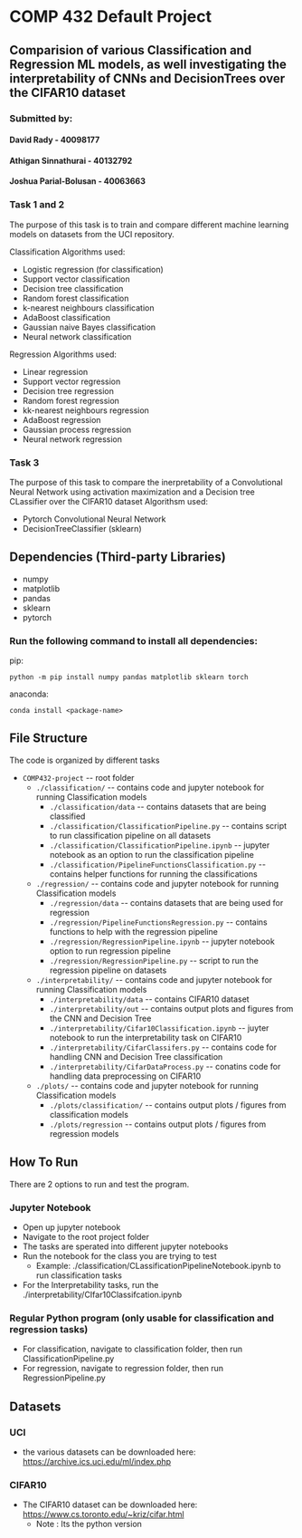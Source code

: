 # COMP 432 Default Project
## Comparision of various Classification and Regression ML models, as well investigating the interpretability of CNNs and DecisionTrees over the CIFAR10 dataset

### Submitted by:
#### David Rady - 40098177
#### Athigan Sinnathurai - 40132792
#### Joshua Parial-Bolusan - 40063663

### Task 1 and 2

The purpose of this task is to train and compare different machine learning models on datasets from the UCI repository. 

Classification Algorithms used: 

-   Logistic regression (for classification)
-   Support vector classification
-   Decision tree classification
-   Random forest classification
-   k-nearest neighbours classification
-   AdaBoost classification
-   Gaussian naive Bayes classification
-   Neural network classification

Regression Algorithms used:
-   Linear regression
-   Support vector regression
-   Decision tree regression
-   Random forest regression
-   kk-nearest neighbours regression
-   AdaBoost regression
-   Gaussian process regression
-   Neural network regression

### Task 3

The purpose of this task to compare the inerpretability of a Convolutional Neural Network using activation maximization and a Decision tree CLassifier over the CIFAR10 dataset 
Algorithsm used:
- Pytorch Convolutional Neural Network
- DecisionTreeClassifier  (sklearn)


## Dependencies (Third-party Libraries)
- numpy
- matplotlib
- pandas
- sklearn
- pytorch

### Run the following command to install all dependencies:

pip:
    
    python -m pip install numpy pandas matplotlib sklearn torch

anaconda: 

    conda install <package-name>

## File Structure
The code is organized by different tasks

- `COMP432-project`                                         -- root folder
    - `./classification/` -- contains code and jupyter notebook for running Classification models
        - `./classification/data`                        -- contains datasets that are being classified
        - `./classification/ClassificationPipeline.py`   -- contains script to run classification pipeline on all datasets
        - `./classification/ClassificationPipeline.ipynb`   -- jupyter notebook as an option to run the classification pipeline
        - `./classification/PipelineFunctionsClassification.py` -- contains helper functions for running the classifications
    - `./regression/` -- contains code and jupyter notebook for running Classification models
        - `./regression/data`                        -- contains datasets that are being used for regression
        - `./regression/PipelineFunctionsRegression.py`                       -- contains functions to help with the regression pipeline
        - `./regression/RegressionPipeline.ipynb`                       -- jupyter notebook option to run regression pipeline
        - `./regression/RegressionPipeline.py`                       -- script to run the regression pipeline on datasets
    - `./interpretability/` -- contains code and jupyter notebook for running Classification models
        - `./interpretability/data`                        -- contains CIFAR10 dataset
        - `./interpretability/out`                       -- contains output plots and figures from the CNN and Decision Tree
        - `./interpretability/Cifar10Classification.ipynb`  -- juyter notebook to run the interpretability task on CIFAR10
        - `./interpretability/CifarClassifers.py`                       -- contains code for handling CNN and Decision Tree classification
        - `./interpretability/CifarDataProcess.py`                       -- conatins code for handling data preprocessing on CIFAR10 
    - `./plots/` -- contains code and jupyter notebook for running Classification models
        - `./plots/classification/`                        -- contains output plots / figures from classification models
        - `./plots/regression`                       -- contains output plots / figures from regression models
    

## How To Run
There are 2 options to run and test the program.

### Jupyter Notebook
- Open up jupyter notebook
- Navigate to the root project folder
- The tasks are sperated into different jupyter notebooks
- Run the notebook for the class you are trying to test
    - Example: ./classification/CLassificationPipelineNotebook.ipynb to run classification tasks
- For the Interpretability tasks, run the ./interpretability/CIfar10Classifcation.ipynb
### Regular Python program (only usable for classification and regression tasks)
- For classification, navigate to classification folder, then run ClassificationPipeline.py
- For regression, navigate to regression folder, then run RegressionPipeline.py
## Datasets

### UCI
- the various datasets can be downloaded here: https://archive.ics.uci.edu/ml/index.php
### CIFAR10 
- The CIFAR10 dataset can be downloaded here: https://www.cs.toronto.edu/~kriz/cifar.html
    - Note : Its the python version